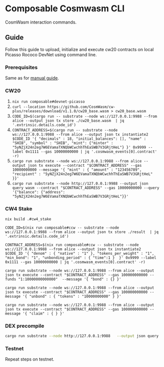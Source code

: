 # Composable Cosmwasm CLI

CosmWasm interaction commands.

## Guide

Follow this guide to upload, initialize and execute cw20 contracts on local Picasso Rococo DevNet using command line.

### Prerequisites

Same as for [manual guide](../../../../../docs/docs/products/cosmwasm/deploy-and-run-cosmwasm-contracts-with-pdjs.md).

### CW20

1. `nix run composable#devnet-picasso`    
2. `curl --location https://github.com/CosmWasm/cw-plus/releases/download/v1.1.0/cw20_base.wasm > cw20_base.wasm`
3. `CODE_ID=$(cargo run -- substrate --node ws://127.0.0.1:9988 --from alice --output json tx store ./cw20_base.wasm  | jq '.extrinsic.details.code_id')`
4. `CONTRACT_ADDRESS=$(cargo run -- substrate --node ws://127.0.0.1:9988 --from alice --output json tx instantiate2 $CODE_ID '{ "decimals" : 18, "initial_balances": [], "name" : "SHIB", "symbol" : "SHIB", "mint": {"minter" : "5yNZjX24n2eg7W6EVamaTXNQbWCwchhThEaSWB7V3GRjtHeL"} }' 0x9999 --label 0x1111 --gas 10000000000 | jq '.cosmwasm_events[0].contract' -r)`
5. `cargo run substrate --node ws://127.0.0.1:9988 --from alice --output json tx execute --contract "$CONTRACT_ADDRESS" --gas 10000000000 --message '{ "mint" : { "amount" : "123456789", "recipient" : "5yNZjX24n2eg7W6EVamaTXNQbWCwchhThEaSWB7V3GRjtHeL" }}'`
6. `cargo run substrate --node http://127.0.0.1:9988 --output json query wasm --contract "$CONTRACT_ADDRESS" --gas 10000000000 --query '{"balance": {"address": "5yNZjX24n2eg7W6EVamaTXNQbWCwchhThEaSWB7V3GRjtHeL"}}'`

### CW4 Stake

```shell
nix build .#cw4_stake
```

```shell
CODE_ID=$(nix run composable#ccw -- substrate --node ws://127.0.0.1:9988 --from alice --output json tx store ./result  | jq '.extrinsic.details.code_id')
```

```shell
CONTRACT_ADDRESS=$(nix run composable#ccw -- substrate --node ws://127.0.0.1:9988 --from alice --output json tx instantiate2 $CODE_ID '{ "denom" : { "native" : "1" }, "tokens_per_weight" : "1", "min_bond": "1", "unbonding_period" : { "time":1 }  }' 0x9999 --label 0x1111 --gas 10000000000 | jq '.cosmwasm_events[0].contract' -r)
```

```shell
cargo run substrate --node ws://127.0.0.1:9988 --from alice --output json tx execute --contract "$CONTRACT_ADDRESS" --gas 100000000000 --funds "1:10000000000000"  --message '{ "bond" : {} }'
```

```shell
cargo run substrate --node ws://127.0.0.1:9988 --from alice --output json tx execute --contract "$CONTRACT_ADDRESS" --gas 100000000000 --message '{ "unbond" : { "tokens" : "10000000000" } }'
```

```shell
cargo run substrate --node ws://127.0.0.1:9988 --from alice --output json tx execute --contract "$CONTRACT_ADDRESS" --gas 100000000000 --message '{ "claim" : { } }'
```

### DEX precompile

```bash
cargo run substrate --node http://127.0.0.1:9988   --output json query wasm --contract "5EYCAe5iidyqfb6z7dgK2d2Wpk9D1n8KpBUi1jra4a4PTPg4"   --gas 10000000000   --query '{"assets": {"pool_id": "1"} }'
```

### Testnet

Repeat steps on testnet.
